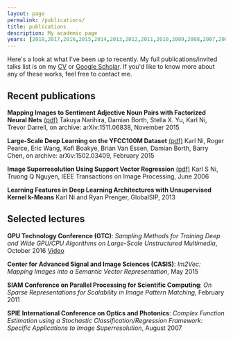 ```yaml
---
layout: page
permalink: /publications/
title: publications
description: My academic page
years: [2018,2017,2016,2015,2014,2013,2012,2011,2010,2009,2008,2007,2006]
---
```


Here's a look at what I've been up to recently. My full publications/invited talks list is on my 
[CV](https://drive.google.com/file/d/0B_jR_71Z9vd_ODdqRGdwSXExQ00/view?usp=sharing) or [Google Scholar](https://drive.google.com/file/d/179XSwtypovuyBgQku04Yjk7Mnmlx3TU6/view?usp=sharing). If you'd like to know more about any of these works, feel free to contact me.

## Recent publications

**Mapping Images to Sentiment Adjective Noun Pairs with Factorized Neural Nets**  [(pdf)](http://arxiv.org/pdf/1511.06838v1)
Takuya Narihira, Damian Borth, Stella X. Yu, Karl Ni, Trevor Darrell,
on archive: arXiv:1511.06838, November 2015

**Large-Scale Deep Learning on the YFCC100M Dataset** [(pdf)](http://arxiv.org/abs/1502.03409)
Karl Ni, Roger Pearce, Eric Wang, Kofi Boakye, Brian Van Essen, Damian Borth, Barry Chen,
on archive: arXiv:1502.03409, February 2015

**Image Superresolution Using Support Vector Regression** [(pdf)](http://www.znu.ac.ir/data/members/fazli_saeid/DIP/Paper/ISSUE6/04200763.pdf)
Karl S Ni, Truong Q Nguyen, 
IEEE Transactions on Image Processing, June 2006

**Learning Features in Deep Learning Architectures with Unsupervised Kernel k-Means** 
Karl Ni and Ryan Prenger,
GlobalSIP, 2013


## Selected lectures

**GPU Technology Conference (GTC)**:
*Sampling Methods for Training Deep and Wide GPU/CPU Algorithms on Large-Scale Unstructured Multimedia*, October 2016
[Video](https://disthost01.ovationevents.com/_NvidiaGTC-DC16/Wednesday/Polaris/dcs16133-karl-ni-vishal-sandesara-image-retrieval.mp4)


**Center for Advanced Signal and Image Sciences (CASIS)**:
*Im2Vec: Mapping Images into a Semantic Vector Representation*, May 2015

**SIAM Conference on Parallel Processing for Scientific Computing**: 
*On Sparse Representations for Scalability in Image Pattern Matching*, February 2011

**SPIE International Conference on Optics and Photonics**: 
*Complex Function Estimation using a Stochastic Classification/Regression Framework: Specific Applications to Image Superresolution*, August 2007




